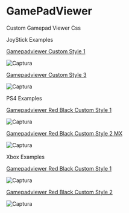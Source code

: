 # GamePadViewer
Custom Gamepad Viewer Css

JoyStick Examples

[Gamepadviewer Custom Style 1](http://gamepadviewer.com/?p=1&s=7&editcss=https%3A%2F%2Ffirebasestorage.googleapis.com%2Fv0%2Fb%2Fgamepad-32bc5.appspot.com%2Fo%2F1arcade.css%3Falt%3Dmedia%26token%3D1d4b50cc-8f77-46fc-8805-77557e086b7c&map=%7B%22mapping%22%3A%5B%7B%22targetType%22%3A%22buttons%22%2C%22target%22%3A%2215%22%2C%22disabled%22%3Afalse%2C%22choiceOperand%22%3A%22%2B%22%2C%22choiceType%22%3A%22axes%22%2C%22choice%22%3A%220%22%7D%2C%7B%22targetType%22%3A%22buttons%22%2C%22target%22%3A%2214%22%2C%22disabled%22%3Afalse%2C%22choiceOperand%22%3A%22-%22%2C%22choiceType%22%3A%22axes%22%2C%22choice%22%3A%220%22%7D%2C%7B%22targetType%22%3A%22buttons%22%2C%22target%22%3A%2213%22%2C%22disabled%22%3Afalse%2C%22choiceOperand%22%3A%22%2B%22%2C%22choiceType%22%3A%22axes%22%2C%22choice%22%3A%221%22%7D%2C%7B%22targetType%22%3A%22buttons%22%2C%22target%22%3A%2212%22%2C%22disabled%22%3Afalse%2C%22choiceOperand%22%3A%22-%22%2C%22choiceType%22%3A%22axes%22%2C%22choice%22%3A%221%22%7D%5D%7D)

![Captura](https://user-images.githubusercontent.com/12131059/123358830-caf37a00-d531-11eb-98ac-69c58be35b85.JPG)

[Gamepadviewer Custom Style 3](http://gamepadviewer.com/?p=1&s=7&editcss=https%3A%2F%2Ffirebasestorage.googleapis.com%2Fv0%2Fb%2Fgamepad-32bc5.appspot.com%2Fo%2F3arcade.css%3Falt%3Dmedia%26token%3D6a1b7843-6cea-4985-a764-4669e6a1ca6d&map=%7B%22mapping%22%3A%5B%7B%22targetType%22%3A%22buttons%22%2C%22target%22%3A%2215%22%2C%22disabled%22%3Afalse%2C%22choiceOperand%22%3A%22%2B%22%2C%22choiceType%22%3A%22axes%22%2C%22choice%22%3A%220%22%7D%2C%7B%22targetType%22%3A%22buttons%22%2C%22target%22%3A%2214%22%2C%22disabled%22%3Afalse%2C%22choiceOperand%22%3A%22-%22%2C%22choiceType%22%3A%22axes%22%2C%22choice%22%3A%220%22%7D%2C%7B%22targetType%22%3A%22buttons%22%2C%22target%22%3A%2213%22%2C%22disabled%22%3Afalse%2C%22choiceOperand%22%3A%22%2B%22%2C%22choiceType%22%3A%22axes%22%2C%22choice%22%3A%221%22%7D%2C%7B%22targetType%22%3A%22buttons%22%2C%22target%22%3A%2212%22%2C%22disabled%22%3Afalse%2C%22choiceOperand%22%3A%22-%22%2C%22choiceType%22%3A%22axes%22%2C%22choice%22%3A%221%22%7D%5D%7D)

![Captura](https://user-images.githubusercontent.com/12131059/123358985-11e16f80-d532-11eb-96d9-891347e98577.JPG)


PS4 Examples

[Gamepadviewer Red Black Custom Style 1](https://gamepadviewer.com/?p=1&s=8&editcss=https%3A%2F%2Ffirebasestorage.googleapis.com%2Fv0%2Fb%2Fgamepad-32bc5.appspot.com%2Fo%2Fredblack.css%3Falt%3Dmedia%26token%3D31192e02-c578-4c64-b9a3-cac4e1de8df6)

![Captura](https://user-images.githubusercontent.com/12131059/123358710-8ec01980-d531-11eb-925e-0dd1700f9c3f.JPG)

[Gamepadviewer Red Black Custom Style 2 MX](https://gamepadviewer.com/?p=1&s=8&editcss=https%3A%2F%2Ffirebasestorage.googleapis.com%2Fv0%2Fb%2Fgamepad-32bc5.appspot.com%2Fo%2Fmx.css%3Falt%3Dmedia%26token%3D9ddd8587-2518-4687-a26e-71ecec9bf4fc)

![Captura](https://user-images.githubusercontent.com/12131059/126085021-0c0bd413-4e24-405d-a5d8-e701b65523cf.JPG)

Xbox Examples

[Gamepadviewer Red Black Custom Style 1](https://gamepadviewer.com/?p=1&s=0&editcss=https%3A%2F%2Ffirebasestorage.googleapis.com%2Fv0%2Fb%2Fgamepad-32bc5.appspot.com%2Fo%2Fyellowgreen.css%3Falt%3Dmedia%26token%3D053caef6-ed50-4b09-bede-887ae0fdf67d)

![Captura](https://user-images.githubusercontent.com/12131059/123363347-e497c000-d537-11eb-9fad-6934c7f391b3.JPG)

[Gamepadviewer Red Black Custom Style 2](https://gamepadviewer.com/?p=1&editcss=https%3A%2F%2Ffirebasestorage.googleapis.com%2Fv0%2Fb%2Fgamepad-32bc5.appspot.com%2Fo%2Fblue.css%3Falt%3Dmedia%26token%3D1f0f0f9e-5e16-4d20-a5d0-dd865d418dcf)

![Captura](https://user-images.githubusercontent.com/12131059/125710599-158d4c29-f06a-49ba-9367-154f7c1a935d.JPG)



